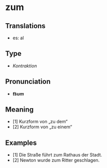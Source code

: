 # zum
## Translations
- es: al
## Type
- _Kontraktion_
## Pronunciation
- **_t͡sʊm_**
## Meaning
- [1] Kurzform von „zu dem“
- [2] Kurzform von „zu einem“
## Examples
- [1] Die Straße führt zum Rathaus der Stadt.
- [2] Newton wurde zum Ritter geschlagen.
